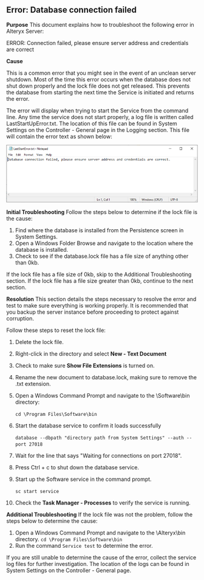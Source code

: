 ## **Error: Database connection failed**

**Purpose**
This document explains how to troubleshoot the following error in Alteryx Server:

ERROR: Connection failed, please ensure server address and credentials are correct

**Cause**

This is a common error that you might see in the event of an unclean server shutdown. Most of the time this error occurs when the database does not shut down properly and the lock file does not get released. This prevents the database from starting the next time the Service is initiated and returns the error.

The error will display when trying to start the Service from the command line. Any time the service does not start properly, a log file is written called LastStartUpError.txt. The location of this file can be found in System Settings on the Controller - General page in the Logging section. This file will contain the error text as shown below:

![Screenshot](/Internal%20Guides/Screenshots/LockFile.png)

**Initial Troubleshooting**
Follow the steps below to determine if the lock file is the cause:

1. Find where the database is installed from the Persistence screen in System Settings.
2. Open a Windows Folder Browse and navigate to the location where the database is installed.
3. Check to see if the database.lock file has a file size of anything other than 0kb.

If the lock file has a file size of 0kb, skip to the Additional Troubleshooting section.
If the lock file has a file size greater than 0kb, continue to the next section.

**Resolution**
This section details the steps necessary to resolve the error and test to make sure everything is working properly. It is recommended that you backup the server instance before proceeding to protect against corruption.

Follow these steps to reset the lock file:

1. Delete the lock file.
2. Right-click in the directory and select **New - Text Document**
3. Check to make sure **Show File Extensions** is turned on.
4. Rename the new document to database.lock, making sure to remove the .txt extension.
5. Open a Windows Command Prompt and navigate to the \Software\bin directory:

    `cd \Program Files\Software\bin`
6. Start the database service to confirm it loads successfully

    `database --dbpath "directory path from System Settings" --auth --port 27018`
7. Wait for the line that says "Waiting for connections on port 27018".
8. Press Ctrl + c to shut down the database service.
9. Start up the Software service in the command prompt.

    `sc start service`
10. Check the **Task Manager - Processes** to verify the service is running.

**Additional Troubleshooting**
If the lock file was not the problem, follow the steps below to determine the cause:

1. Open a Windows Command Prompt and navigate to the \Alteryx\bin directory.
    `cd \Program Files\Software\bin`
2. Run the command `Service test` to determine the error.

If you are still unable to determine the cause of the error, collect the service log files for further investigation. The location of the logs can be found in System Settings on the Controller - General page.
